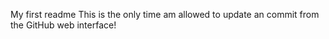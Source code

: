 My first readme
This is the only time am allowed to update an commit from the GitHub web interface!
